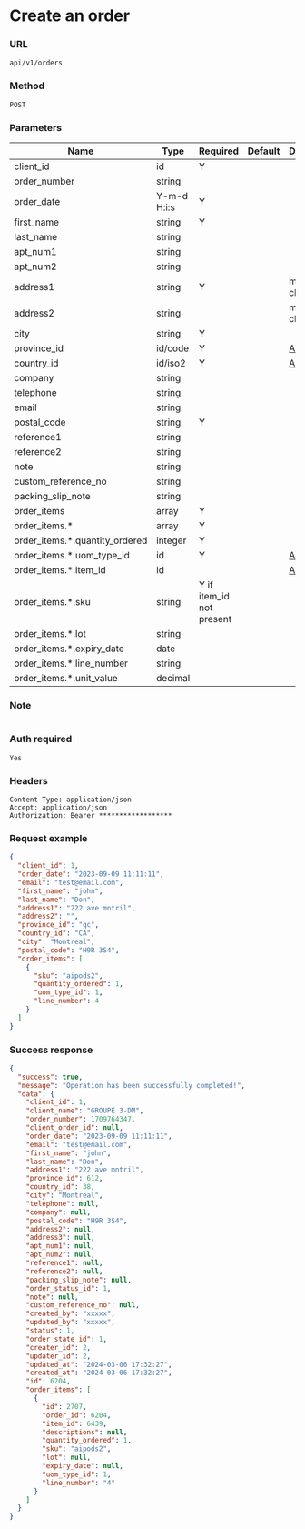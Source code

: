 # Create an order

### URL

```text
api/v1/orders
```

### Method

```text
POST
```

### Parameters

| Name                           | Type        | Required                 | Default | Description                        |
|--------------------------------|-------------|--------------------------|---------|------------------------------------|
| client_id                      | id          | Y                        |         |                                    |
| order_number                   | string      |                          |         |                                    |
| order_date                     | Y-m-d H:i:s | Y                        |         |                                    |
| first_name                     | string      | Y                        |         |                                    |
| last_name                      | string      |                          |         |                                    |
| apt_num1                       | string      |                          |         |                                    |
| apt_num2                       | string      |                          |         |                                    |
| address1                       | string      | Y                        |         | max 35 characters                  |
| address2                       | string      |                          |         | max 35 characters                  |
| city                           | string      | Y                        |         |                                    |
| province_id                    | id/code     | Y                        |         | [APIs](../Others/get_provinces.md) |
| country_id                     | id/iso2     | Y                        |         | [APIs](../Others/get_countries.md) |
| company                        | string      |                          |         |                                    |
| telephone                      | string      |                          |         |                                    |
| email                          | string      |                          |         |                                    |
| postal_code                    | string      | Y                        |         |                                    |
| reference1                     | string      |                          |         |                                    |
| reference2                     | string      |                          |         |                                    |
| note                           | string      |                          |         |                                    |
| custom_reference_no            | string      |                          |         |                                    |
| packing_slip_note              | string      |                          |         |                                    |
| order_items                    | array       | Y                        |         |                                    |
| order_items.*                  | array       | Y                        |         |                                    |
| order_items.*.quantity_ordered | integer     | Y                        |         |                                    |
| order_items.*.uom_type_id      | id          | Y                        |         | [APIs](../Others/get_uom_types.md) |
| order_items.*.item_id          | id          |                          |         | [APIs](../Products/get_items.md)   |
| order_items.*.sku              | string      | Y if item_id not present |         |                                    |
| order_items.*.lot              | string      |                          |         |                                    |
| order_items.*.expiry_date      | date        |                          |         |                                    |
| order_items.*.line_number      | string      |                          |         |                                    |
| order_items.*.unit_value       | decimal     |                          |         |                                    |

### Note

```text

```

### Auth required

```text
Yes
```

### Headers

```text
Content-Type: application/json
Accept: application/json
Authorization: Bearer ******************
```

### Request example

```json
{
  "client_id": 1,
  "order_date": "2023-09-09 11:11:11",
  "email": "test@email.com",
  "first_name": "john",
  "last_name": "Don",
  "address1": "222 ave mntril",
  "address2": "",
  "province_id": "qc",
  "country_id": "CA",
  "city": "Montreal",
  "postal_code": "H9R 3S4",
  "order_items": [
    {
      "sku": "aipods2",
      "quantity_ordered": 1,
      "uom_type_id": 1,
      "line_number": 4
    }
  ]
}
```

### Success response

```json
{
  "success": true,
  "message": "Operation has been successfully completed!",
  "data": {
    "client_id": 1,
    "client_name": "GROUPE 3-DM",
    "order_number": 1709764347,
    "client_order_id": null,
    "order_date": "2023-09-09 11:11:11",
    "email": "test@email.com",
    "first_name": "john",
    "last_name": "Don",
    "address1": "222 ave mntril",
    "province_id": 612,
    "country_id": 38,
    "city": "Montreal",
    "telephone": null,
    "company": null,
    "postal_code": "H9R 3S4",
    "address2": null,
    "address3": null,
    "apt_num1": null,
    "apt_num2": null,
    "reference1": null,
    "reference2": null,
    "packing_slip_note": null,
    "order_status_id": 1,
    "note": null,
    "custom_reference_no": null,
    "created_by": "xxxxx",
    "updated_by": "xxxxx",
    "status": 1,
    "order_state_id": 1,
    "creater_id": 2,
    "updater_id": 2,
    "updated_at": "2024-03-06 17:32:27",
    "created_at": "2024-03-06 17:32:27",
    "id": 6204,
    "order_items": [
      {
        "id": 2707,
        "order_id": 6204,
        "item_id": 6439,
        "descriptions": null,
        "quantity_ordered": 1,
        "sku": "aipods2",
        "lot": null,
        "expiry_date": null,
        "uom_type_id": 1,
        "line_number": "4"
      }
    ]
  }
}
```
